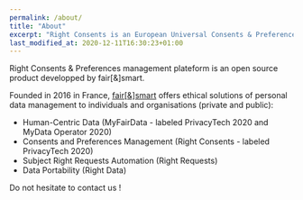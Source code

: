 ```yaml
---
permalink: /about/
title: "About"
excerpt: "Right Consents is an European Universal Consents & Preferences Open Source Management Plateform."
last_modified_at: 2020-12-11T16:30:23+01:00
---
```


Right Consents & Preferences management plateform is an open source product developped by fair[&]smart. 

Founded in 2016 in France, [fair[&]smart](https://www.fairandsmart.com) offers ethical solutions of personal data management to individuals and organisations (private and public): 
- Human-Centric Data (MyFairData - labeled PrivacyTech 2020 and MyData Operator 2020)
- Consents and Preferences Management (Right Consents - labeled PrivacyTech 2020)
- Subject Right Requests Automation (Right Requests) 
- Data Portability (Right Data)

Do not hesitate to contact us ! 


